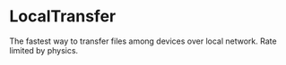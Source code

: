 # LocalTransfer
The fastest way to transfer files among devices over local network. Rate limited by physics.

